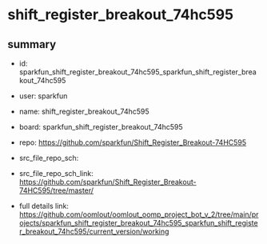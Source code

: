 # shift_register_breakout_74hc595
 
## summary 
* id: sparkfun_shift_register_breakout_74hc595_sparkfun_shift_register_breakout_74hc595
* user: sparkfun
* name: shift_register_breakout_74hc595
* board: sparkfun_shift_register_breakout_74hc595
* repo: https://github.com/sparkfun/Shift_Register_Breakout-74HC595



* src_file_repo_sch: 
* src_file_repo_sch_link: https://github.com/sparkfun/Shift_Register_Breakout-74HC595/tree/master/
* full details link: https://github.com/oomlout/oomlout_oomp_project_bot_v_2/tree/main/projects/sparkfun_shift_register_breakout_74hc595_sparkfun_shift_register_breakout_74hc595/current_version/working  








